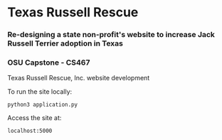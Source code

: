 # Texas Russell Rescue

### Re-designing a state non-profit's website to increase Jack Russell Terrier adoption in Texas
### OSU Capstone - CS467

Texas Russell Rescue, Inc. website development

To run the site locally:
  ```
  python3 application.py
  ```
Access the site at:
  ```
  localhost:5000
  ```


